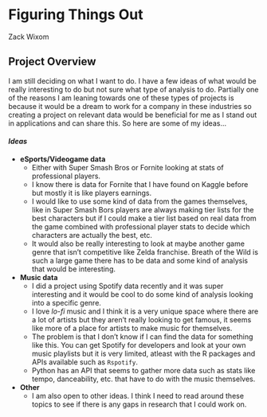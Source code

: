 Figuring Things Out
================
Zack Wixom

## Project Overview

I am still deciding on what I want to do. I have a few ideas of what
would be really interesting to do but not sure what type of analysis to
do. Partially one of the reasons I am leaning towards one of these types
of projects is because it would be a dream to work for a company in
these industries so creating a project on relevant data would be
beneficial for me as I stand out in applications and can share this. So
here are some of my ideas…

#### *Ideas*

  - **eSports/Videogame data**
      - Either with Super Smash Bros or Fornite looking at stats of
        professional players.
      - I know there is data for Fornite that I have found on Kaggle
        before but mostly it is like players earnings.
      - I would like to use some kind of data from the games themselves,
        like in Super Smash Bors players are always making tier lists
        for the best characters but if I could make a tier list based on
        real data from the game combined with professional player stats
        to decide which characters are actually the best, etc.
      - It would also be really interesting to look at maybe another
        game genre that isn’t competitive like Zelda franchise. Breath
        of the Wild is such a large game there has to be data and some
        kind of analysis that would be interesting.
  - **Music data**
      - I did a project using Spotify data recently and it was super
        interesting and it would be cool to do some kind of analysis
        looking into a specific genre.
      - I love *lo-fi* music and I think it is a very unique space where
        there are a lot of artists but they aren’t really looking to get
        famous, it seems like more of a place for artists to make music
        for themselves.
      - The problem is that I don’t know if I can find the data for
        something like this. You can get Spotify for developers and look
        at your own music playlists but it is very limited, atleast with
        the R packages and APIs available such as `Rspotify`.
      - Python has an API that seems to gather more data such as stats
        like tempo, danceability, etc. that have to do with the music
        themselves.
  - **Other**
      - I am also open to other ideas. I think I need to read around
        these topics to see if there is any gaps in research that I
        could work on.
